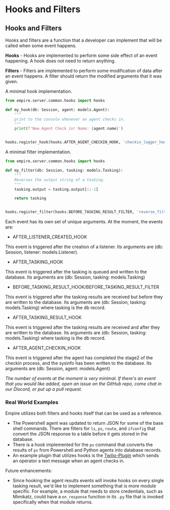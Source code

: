 # Hooks and Filters

## Hooks and Filters

Hooks and filters are a function that a developer can implement that will be called when some event happens.

**Hooks** - Hooks are implemented to perform some side effect of an event happening. A hook does not need to return anything.

**Filters** - Filters are implemented to perform some modification of data after an event happens. A filter should return the modified arguments that it was given.

A minimal hook implementation.

```python
from empire.server.common.hooks import hooks

def my_hook(db: Session, agent: models.Agent):
    """
    print to the console whenever an agent checks in.
    """
    print(f'New Agent Check in! Name: {agent.name}')


hooks.register_hook(hooks.AFTER_AGENT_CHECKIN_HOOK, 'checkin_logger_hook', my_hook)
```

A minimal filter implementation.

```python
from empire.server.common.hooks import hooks

def my_filter(db: Session, tasking: models.Tasking):
    """
    Reverses the output string of a tasking.
    """
    tasking.output = tasking.output[::-1]

    return tasking


hooks.register_filter(hooks.BEFORE_TASKING_RESULT_FILTER, 'reverse_filter', my_filter)
```

Each event has its own set of unique arguments. At the moment, the events are:

* AFTER_LISTENER_CREATED_HOOK

This event is triggered after the creation of a listener. Its arguments are (db: Session, listener: models.Listener).

* AFTER\_TASKING\_HOOK

This event is triggered after the tasking is queued and written to the database. Its arguments are (db: Session, tasking: models.Tasking)

* BEFORE\_TASKING\_RESULT\_HOOK/BEFORE\_TASKING\_RESULT\_FILTER

This event is triggered after the tasking results are received but before they are written to the database. Its arguments are (db: Session, tasking: models.Tasking) where tasking is the db record.

* AFTER\_TASKING\_RESULT\_HOOK

This event is triggered after the tasking results are received and after they are written to the database. Its arguments are (db: Session, tasking: models.Tasking) where tasking is the db record.

* AFTER\_AGENT\_CHECKIN\_HOOK

 This event is triggered after the agent has completed the stage2 of the checkin process, and the sysinfo has been written to the database. Its arguments are (db: Session, agent: models.Agent)

_The number of events at the moment is very minimal. If there's an event that you would like added, open an issue on the GitHub repo, come chat in our Discord, or put up a pull request._

### Real World Examples

Empire utilizes both filters and hooks itself that can be used as a reference.

* The Powershell agent was updated to return JSON for some of the base shell commands. There are filters for `ls`, `ps`, `route`, and `ifconfig` that convert the JSON response to a table before it gets stored in the database.
* There is a hook implemented for the `ps` command that converts the results of `ps` from Powershell and Python agents into database records.
* An example plugin that utilizes hooks is the [Twilio-Plugin](https://github.com/BC-SECURITY/Twilio-Plugin) which sends an operator a text message when an agent checks in.

Future enhancements:

*   Since hooking the agent results events will invoke hooks on every single tasking result,
    we'd like to implement something that is more module specific. For example, a module that needs to store credentials, such as Mimikatz, could have a `on_response` function in its `.py` file that is invoked specifically when that module returns.
